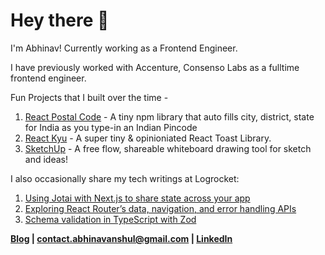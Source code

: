 # Hey there 👋

I'm Abhinav! Currently working as a Frontend Engineer. 

I have previously worked with Accenture, Consenso Labs as a fulltime frontend engineer.

Fun Projects that I built over the time - 

1. [React Postal Code](https://www.npmjs.com/package/react-postal-code) - A tiny npm library that auto fills city, district, state for India as you type-in an Indian Pincode 
2. [React Kyu](https://react-kyu.vercel.app/) - A super tiny & opinioniated React Toast Library.
3. [SketchUp](https://sketchup.vercel.app/) -  A free flow, shareable whiteboard drawing tool for sketch and ideas!

I also occasionally share my tech writings at Logrocket:
1. [Using Jotai with Next.js to share state across your app](https://blog.logrocket.com/using-jotai-next-js/)
2. [Exploring React Router’s data, navigation, and error handling APIs](https://blog.logrocket.com/react-router-data-navigation-error-handling-apis/)
3. [Schema validation in TypeScript with Zod](https://blog.logrocket.com/schema-validation-typescript-zod/)


**[Blog](https://www.abhi.at/blog) | [contact.abhinavanshul@gmail.com](contact.abhinavanshul@gmail.com) | [LinkedIn](https://www.linkedin.com/in/abhinavanshul/)**
